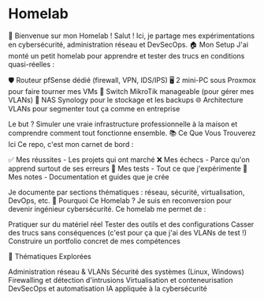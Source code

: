 # Homelab

👋 Bienvenue sur mon Homelab !
Salut ! Ici, je partage mes expérimentations en cybersécurité, administration réseau et DevSecOps.
🏠 Mon Setup
J'ai monté un petit homelab pour apprendre et tester des trucs en conditions quasi-réelles :

🛡️ Routeur pfSense dédié (firewall, VPN, IDS/IPS)
🖥️ 2 mini-PC sous Proxmox pour faire tourner mes VMs
🔀 Switch MikroTik manageable (pour gérer mes VLANs)
💾 NAS Synology pour le stockage et les backups
🌐 Architecture VLANs pour segmenter tout ça comme en entreprise

Le but ? Simuler une vraie infrastructure professionnelle à la maison et comprendre comment tout fonctionne ensemble.
📚 Ce Que Vous Trouverez Ici
Ce repo, c'est mon carnet de bord :

✅ Mes réussites - Les projets qui ont marché
❌ Mes échecs - Parce qu'on apprend surtout de ses erreurs
🧪 Mes tests - Tout ce que j'expérimente
📖 Mes notes - Documentation et guides que je crée

Je documente par sections thématiques : réseau, sécurité, virtualisation, DevOps, etc.
🎯 Pourquoi Ce Homelab ?
Je suis en reconversion pour devenir ingénieur cybersécurité. Ce homelab me permet de :

Pratiquer sur du matériel réel
Tester des outils et des configurations
Casser des trucs sans conséquences (c'est pour ça que j'ai des VLANs de test !)
Construire un portfolio concret de mes compétences

🚀 Thématiques Explorées

Administration réseau & VLANs
Sécurité des systèmes (Linux, Windows)
Firewalling et détection d'intrusions
Virtualisation et conteneurisation
DevSecOps et automatisation
IA appliquée à la cybersécurité
